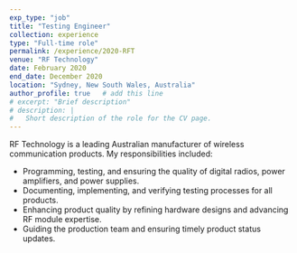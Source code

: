 ```yaml
---
exp_type: "job"
title: "Testing Engineer"
collection: experience
type: "Full-time role"
permalink: /experience/2020-RFT
venue: "RF Technology"
date: February 2020
end_date: December 2020
location: "Sydney, New South Wales, Australia"
author_profile: true   # add this line
# excerpt: "Brief description"
# description: |
#   Short description of the role for the CV page.
---
```


RF Technology is a leading Australian manufacturer of wireless communication products. My responsibilities included:
- Programming, testing, and ensuring the quality of digital radios, power amplifiers, and power supplies.
- Documenting, implementing, and verifying testing processes for all products.
- Enhancing product quality by refining hardware designs and advancing RF module expertise.
- Guiding the production team and ensuring timely product status updates.